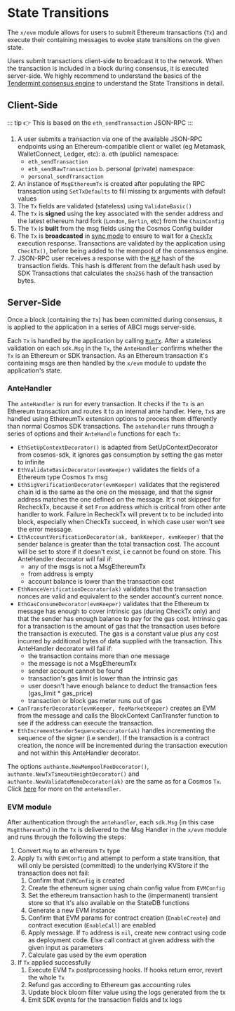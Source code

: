 <!--
order: 3
-->

# State Transitions

The `x/evm` module allows for users to submit Ethereum transactions (`Tx`) and execute their containing messages to evoke state transitions on the given state.

Users submit transactions client-side to broadcast it to the network. When the transaction is included in a block during consensus, it is executed server-side. We highly recommend to understand the basics of the [Tendermint consensus engine](https://docs.tendermint.com/master/introduction/what-is-tendermint.html#intro-to-abci) to understand the State Transitions in detail.

## Client-Side

::: tip
👉 This is based on the `eth_sendTransaction` JSON-RPC
:::

1. A user submits a transaction via one of the available JSON-RPC endpoints using an Ethereum-compatible client or wallet (eg Metamask, WalletConnect, Ledger, etc):
 a. eth (public) namespace:
     - `eth_sendTransaction`
     - `eth_sendRawTransaction`
 b. personal (private) namespace:
     - `personal_sendTransaction`
2. An instance of `MsgEthereumTx` is created after populating the RPC transaction using `SetTxDefaults` to fill missing tx arguments with  default values
3. The `Tx` fields are validated (stateless) using `ValidateBasic()`
4. The `Tx` is **signed** using the key associated with the sender address and the latest ethereum hard fork (`London`, `Berlin`, etc) from the `ChainConfig`
5. The `Tx` is **built** from the msg fields using the Cosmos Config builder
6. The `Tx` is **broadcasted** in [sync mode](https://docs.cosmos.network/master/run-node/txs.html#broadcasting-a-transaction) to ensure to wait for a [`CheckTx`](https://docs.tendermint.com/master/introduction/what-is-tendermint.html#intro-to-abci) execution response. Transactions are validated by the application using `CheckTx()`, before being added to the mempool of the consensus engine.
7. JSON-RPC user receives a response with the [`RLP`](https://eth.wiki/en/fundamentals/rlp) hash of the transaction fields. This hash is different from the default hash used by SDK Transactions that calculates the `sha256` hash of the transaction bytes.

## Server-Side

Once a block (containing the `Tx`) has been committed during consensus, it is applied to the application in a series of ABCI msgs server-side.

Each `Tx` is handled by the application by calling [`RunTx`](https://docs.cosmos.network/master/core/baseapp.html#runtx). After a stateless validation on each `sdk.Msg` in the `Tx`, the `AnteHandler` confirms whether the `Tx` is an Ethereum or SDK transaction. As an Ethereum transaction it's containing msgs are then handled by the `x/evm` module to update the application's state.

### AnteHandler

The `anteHandler` is run for every transaction. It checks if the `Tx` is an Ethereum transaction and routes it to an internal ante handler. Here, `Tx`s are handled using EthereumTx extension options to process them differently than normal Cosmos SDK transactions. The `antehandler` runs through a series of options and their `AnteHandle` functions for each `Tx`:

- `EthSetUpContextDecorator()` is adapted from SetUpContextDecorator from cosmos-sdk, it ignores gas consumption by setting the gas meter to infinite
- `EthValidateBasicDecorator(evmKeeper)` validates the fields of a Ethereum type Cosmos `Tx` msg
- `EthSigVerificationDecorator(evmKeeper)` validates that the registered chain id is the same as the one on the message, and that the signer address matches the one defined on the message. It's not skipped for RecheckTx, because it set `From` address which is critical from other ante handler to work. Failure in RecheckTx will prevent tx to be included into block, especially when CheckTx succeed, in which case user won't see the error message.
- `EthAccountVerificationDecorator(ak, bankKeeper, evmKeeper)` that the sender balance is greater than the total transaction cost. The account will be set to store if it doesn't exist, i.e cannot be found on store. This AnteHandler decorator will fail if:
    - any of the msgs is not a MsgEthereumTx
    - from address is empty
    - account balance is lower than the transaction cost
- `EthNonceVerificationDecorator(ak)` validates that the transaction nonces are valid and equivalent to the sender account’s current nonce.
- `EthGasConsumeDecorator(evmKeeper)` validates that the Ethereum tx message has enough to cover intrinsic gas (during CheckTx only) and that the sender has enough balance to pay for the gas cost. Intrinsic gas for a transaction is the amount of gas that the transaction uses before the transaction is executed. The gas is a constant value plus any cost incurred by additional bytes of data supplied with the transaction. This AnteHandler decorator will fail if:
    - the transaction contains more than one message
    - the message is not a MsgEthereumTx
    - sender account cannot be found
    - transaction's gas limit is lower than the intrinsic gas
    - user doesn't have enough balance to deduct the transaction fees (gas_limit * gas_price)
    - transaction or block gas meter runs out of gas
- `CanTransferDecorator(evmKeeper, feeMarketKeeper)` creates an EVM from the message and calls the BlockContext CanTransfer function to see if the address can execute the transaction.
- `EthIncrementSenderSequenceDecorator(ak)`  handles incrementing the sequence of the signer (i.e sender). If the transaction is a contract creation, the nonce will be incremented during the transaction execution and not within this AnteHandler decorator.

The options `authante.NewMempoolFeeDecorator()`, `authante.NewTxTimeoutHeightDecorator()` and `authante.NewValidateMemoDecorator(ak)` are the same as for a Cosmos `Tx`. Click [here](https://docs.cosmos.network/master/basics/gas-fees.html#antehandler) for more on the `anteHandler`.

### EVM module

After authentication through the `antehandler`, each `sdk.Msg` (in this case `MsgEthereumTx`) in the `Tx` is delivered to the Msg Handler in the `x/evm` module and runs through the following the steps:

1. Convert `Msg` to an ethereum `Tx` type
2. Apply `Tx` with `EVMConfig` and attempt to perform a state transition, that will only be persisted (committed) to the underlying KVStore if the transaction does not fail:
    1. Confirm that `EVMConfig` is created
    2. Create the ethereum signer using chain config value from `EVMConfig`
    3. Set the ethereum transaction hash to the (impermanent) transient store so that it's also available on the StateDB functions
    4. Generate a new EVM instance
    5. Confirm that EVM params for contract creation (`EnableCreate`) and contract execution (`EnableCall`) are enabled
    6. Apply message. If `To` address is `nil`, create new contract using code as deployment code. Else call contract at given address with the given input as parameters
    7. Calculate gas used by the evm operation
3. If `Tx` applied successfully
    1. Execute EVM `Tx` postprocessing hooks. If hooks return error, revert the whole `Tx`
    2. Refund gas according to Ethereum gas accounting rules
    3. Update block bloom filter value using the logs generated from the tx
    4. Emit SDK events for the transaction fields and tx logs

